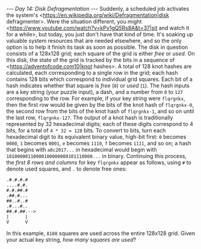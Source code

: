 *--- Day 14: Disk Defragmentation ---*
Suddenly, a scheduled job activates the system's <https://en.wikipedia.org/wiki/Defragmentation|disk defragmenter>. Were the situation different, you might <https://www.youtube.com/watch?v=kPv1gQ5Rs8A&t=37|sit and watch it for a while>, but today, you just don't have that kind of time. It's soaking up valuable system resources that are needed elsewhere, and so the only option is to help it finish its task as soon as possible.
The disk in question consists of a 128x128 grid; each square of the grid is either *free* or *used*. On this disk, the state of the grid is tracked by the bits in a sequence of <https://adventofcode.com10|knot hashes>.
A total of 128 knot hashes are calculated, each corresponding to a single row in the grid; each hash contains 128 bits which correspond to individual grid squares. Each bit of a hash indicates whether that square is *free* (`0`) or *used* (`1`).
The hash inputs are a key string (your puzzle input), a dash, and a number from `0` to `127` corresponding to the row.  For example, if your key string were `flqrgnkx`, then the first row would be given by the bits of the knot hash of `flqrgnkx-0`, the second row from the bits of the knot hash of `flqrgnkx-1`, and so on until the last row, `flqrgnkx-127`.
The output of a knot hash is traditionally represented by 32 hexadecimal digits; each of these digits correspond to 4 bits, for a total of `4 * 32 = 128` bits. To convert to bits, turn each hexadecimal digit to its equivalent binary value, high-bit first: `0` becomes `0000`, `1` becomes `0001`, `e` becomes `1110`, `f` becomes `1111`, and so on; a hash that begins with `a0c2017...` in hexadecimal would begin with `10100000110000100000000101110000...` in binary.
Continuing this process, the *first 8 rows and columns* for key `flqrgnkx` appear as follows, using `#` to denote used squares, and `.` to denote free ones:
```##.#.#..-->
.#.#.#.#
....#.#.
#.#.##.#
.##.#...
##..#..#
.#...#..
##.#.##.-->
|      |
V      V
```
In this example, `8108` squares are used across the entire 128x128 grid.
Given your actual key string, *how many squares are used*?
